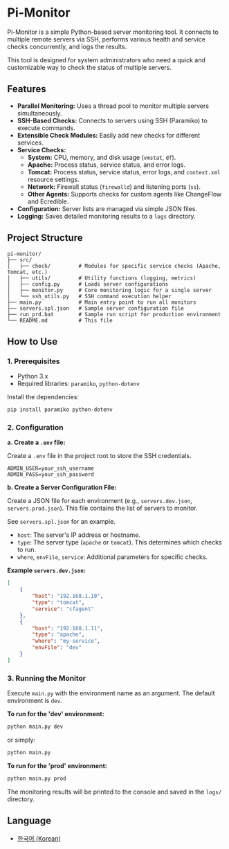 # Pi-Monitor

Pi-Monitor is a simple Python-based server monitoring tool. It connects to multiple remote servers via SSH, performs various health and service checks concurrently, and logs the results.

This tool is designed for system administrators who need a quick and customizable way to check the status of multiple servers.

## Features

-   **Parallel Monitoring:** Uses a thread pool to monitor multiple servers simultaneously.
-   **SSH-Based Checks:** Connects to servers using SSH (Paramiko) to execute commands.
-   **Extensible Check Modules:** Easily add new checks for different services.
-   **Service Checks:**
    -   **System:** CPU, memory, and disk usage (`vmstat`, `df`).
    -   **Apache:** Process status, service status, and error logs.
    -   **Tomcat:** Process status, service status, error logs, and `context.xml` resource settings.
    -   **Network:** Firewall status (`firewalld`) and listening ports (`ss`).
    -   **Other Agents:** Supports checks for custom agents like ChangeFlow and Ecredible.
-   **Configuration:** Server lists are managed via simple JSON files.
-   **Logging:** Saves detailed monitoring results to a `logs` directory.

## Project Structure

```
pi-monitor/
├── src/
│   ├── check/         # Modules for specific service checks (Apache, Tomcat, etc.)
│   ├── utils/         # Utility functions (logging, metrics)
│   ├── config.py      # Loads server configurations
│   ├── monitor.py     # Core monitoring logic for a single server
│   └── ssh_utils.py   # SSH command execution helper
├── main.py            # Main entry point to run all monitors
├── servers.spl.json   # Sample server configuration file
├── run_prd.bat        # Sample run script for production environment
└── README.md          # This file
```

## How to Use

### 1. Prerequisites

-   Python 3.x
-   Required libraries: `paramiko`, `python-dotenv`

Install the dependencies:
```bash
pip install paramiko python-dotenv
```

### 2. Configuration

**a. Create a `.env` file:**

Create a `.env` file in the project root to store the SSH credentials.

```
ADMIN_USER=your_ssh_username
ADMIN_PASS=your_ssh_password
```

**b. Create a Server Configuration File:**

Create a JSON file for each environment (e.g., `servers.dev.json`, `servers.prod.json`). This file contains the list of servers to monitor.

See `servers.spl.json` for an example.

-   `host`: The server's IP address or hostname.
-   `type`: The server type (`apache` or `tomcat`). This determines which checks to run.
-   `where`, `envFile`, `service`: Additional parameters for specific checks.

**Example `servers.dev.json`:**
```json
[
    {
        "host": "192.168.1.10",
        "type": "tomcat",
        "service": "cfagent"
    },
    {
        "host": "192.168.1.11",
        "type": "apache",
        "where": "my-service",
        "envFile": "dev"
    }
]
```

### 3. Running the Monitor

Execute `main.py` with the environment name as an argument. The default environment is `dev`.

**To run for the 'dev' environment:**
```bash
python main.py dev
```
or simply:
```bash
python main.py
```

**To run for the 'prod' environment:**
```bash
python main.py prod
```

The monitoring results will be printed to the console and saved in the `logs/` directory.

## Language

-   [한국어 (Korean)](README.ko.md)
